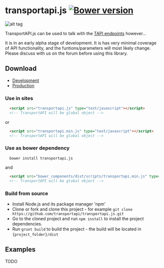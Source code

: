 # transportapi.js [![Bower version](https://badge.fury.io/bo/transportapi.js.svg)](http://badge.fury.io/bo/transportapi.js)

![alt tag](https://avatars2.githubusercontent.com/u/4236076?v=2&s=200)

TransportAPI.js can be used to talk with the [TAPI endpoints](https://developer.transportapi.com) however...

It is in an early alpha stage of development. It is has very minimal coverage of API functionality, and the funtions/parameters will most likely change. Please discuss with us on the forum before using this library. 
  
## Download
 * [Development](https://raw.github.com/transportapi/transportapi.js/master/dist/scripts/transportapi.js)
 * [Production](https://raw.github.com/transportapi/transportapi.js/master/dist/scripts/transportapi.min.js)

### Use in sites
```html
  <script src="transportapi.js" type="text/javascript"></script>
  <!-- TransportAPI will be global object -->
```
or
```html
  <script src="transportapi.min.js" type="text/javascript"></script>
  <!-- TransportAPI will be global object -->
```

### Use as bower dependency
```
  bower install transportapi.js
```

and
```html
  <script src="bower_components/dist/scripts/transportapi.min.js" type="text/javascript"></script>
  <!-- TransportAPI will be global object -->
```

### Build from source
  * Install Node.js and its package manager 'npm'
  * Clone or fork and clone this project - for example ```git clone https://github.com/transportapi/transportapi.js.git```
  * Go to the cloned project and run ``` npm install ``` to install the project dependencies.
  * Run ``` grunt build ``` to build the project - the build will be located in ``` {project_folder}/dist ```

## Examples
  TODO
